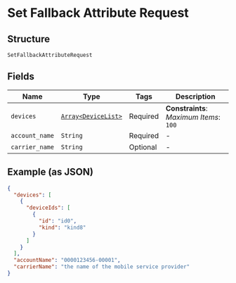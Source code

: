 
# Set Fallback Attribute Request

## Structure

`SetFallbackAttributeRequest`

## Fields

| Name | Type | Tags | Description |
|  --- | --- | --- | --- |
| `devices` | [`Array<DeviceList>`](../../doc/models/device-list.md) | Required | **Constraints**: *Maximum Items*: `100` |
| `account_name` | `String` | Required | - |
| `carrier_name` | `String` | Optional | - |

## Example (as JSON)

```json
{
  "devices": [
    {
      "deviceIds": [
        {
          "id": "id0",
          "kind": "kind8"
        }
      ]
    }
  ],
  "accountName": "0000123456-00001",
  "carrierName": "the name of the mobile service provider"
}
```

